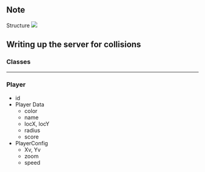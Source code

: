 ## Note

Structure
![](https://i.imgur.com/48vLqPu.png)

## Writing up the server for collisions

### Classes

---

### Player

- id
- Player Data
  - color
  - name
  - locX, locY
  - radius
  - score
- PlayerConfig
  - Xv, Yv
  - zoom
  - speed
